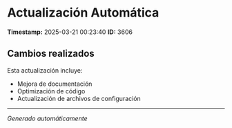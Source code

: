 # Actualización Automática

**Timestamp:** 2025-03-21 00:23:40
**ID:** 3606

## Cambios realizados

Esta actualización incluye:
- Mejora de documentación
- Optimización de código
- Actualización de archivos de configuración

---
*Generado automáticamente*
